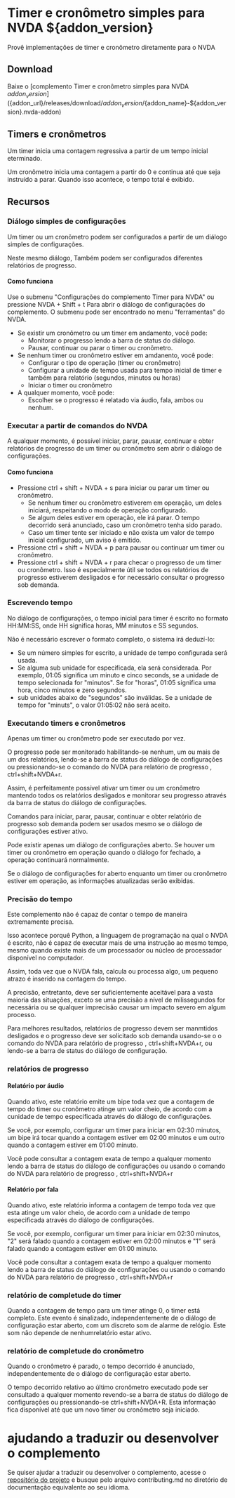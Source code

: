 # Timer e cronômetro simples para NVDA ${addon_version}

Provê implementações de timer e cronômetro diretamente para o NVDA

## Download

Baixe o [complemento Timer e cronômetro simples para NVDA ${addon_version}](${addon_url}/releases/download/${addon_version}/${addon_name}-${addon_version}.nvda-addon)

## Timers e cronômetros

Um timer inicia uma contagem regressiva a partir de um tempo inicial eterminado.

Um cronômetro inicia uma contagem a partir do 0 e continua até que seja instruído a parar. Quando isso acontece, o tempo total é exibido.

## Recursos

### Diálogo simples de configurações

Um timer ou um cronômetro podem ser configurados a partir de um diálogo simples de configurações.

Neste mesmo diálogo, Também podem ser configurados diferentes relatórios de progresso.

#### Como funciona

Use o submenu  "Configurações do complemento Timer para NVDA" ou pressione  NVDA + Shift + t Para abrir o diálogo de configurações do complemento.
O submenu pode ser encontrado no menu "ferramentas" do NVDA.

* Se existir um cronômetro ou um timer em andamento, você pode:
    * Monitorar o progresso lendo a barra de status do diálogo.
    * Pausar, continuar ou parar o timer ou cronômetro.
* Se nenhum timer ou cronômetro estiver em amdanento, você pode:
    * Configurar o tipo de operação (timer ou cronômetro)
    * Configurar a unidade de tempo usada para tempo inicial de timer e também para relatório (segundos, minutos ou horas)
    * Iniciar o timer ou cronômetro
* A qualquer momento, você pode:
    * Escolher se o progresso é relatado via áudio, fala, ambos ou nenhum.

### Executar a partir de comandos do NVDA

A qualquer momento, é possível iniciar, parar, pausar, continuar e obter relatórios de progresso     de um timer ou cronômetro sem abrir o diálogo de configurações.

#### Como funciona

* Pressione ctrl + shift + NVDA + s para iniciar ou parar um timer ou cronômetro.
    * Se nenhum timer ou cronômetro estiverem em operação, um deles iniciará, respeitando o modo de operação configurado.
    * Se algum deles estiver em operação, ele irá parar. O tempo decorrido será anunciado, caso um cronômetro tenha sido parado.
    * Caso um timer tente ser iniciado e não exista um valor de tempo inicial configurado, um aviso é emitido.
* Pressione ctrl + shift + NVDA + p para pausar ou continuar um timer ou cronômetro.
* Pressione ctrl + shift + NVDA + r para checar o progresso de um timer ou cronômetro. Isso é especialmente útil se todos os relatórios de progresso estiverem desligados e for necessário consultar o progresso sob demanda.

### Escrevendo tempo

No diálogo de configurações, o tempo inicial para timer é escrito no formato HH:MM:SS, onde HH significa horas, MM minutos e SS segundos.

Não é necessário escrever o formato completo, o sistema irá deduzí-lo:

* Se um número simples for escrito, a unidade de tempo configurada será usada.
* Se alguma sub unidade for especificada, ela será considerada. Por exemplo, 01:05 significa um minuto  e cinco seconds, se a unidade de tempo selecionada for "minutos".
Se for "horas", 01:05 significa uma hora, cinco minutos e zero segundos.
* sub unidades abaixo de "segundos" são inválidas. Se a unidade de tempo for "minuts", o valor 01:05:02 não será aceito.

### Executando timers e cronômetros

Apenas um timer ou cronômetro pode ser executado por vez.

O progresso pode ser monitorado habilitando-se nenhum, um ou mais de um dos relatórios, lendo-se a barra de status do diálogo de configurações ou pressionando-se o comando do NVDA para relatório de progresso , ctrl+shift+NVDA+r.

Assim, é perfeitamente possível ativar um timer ou um cronômetro mantendo todos os relatórios desligados e monitorar seu progresso através da barra de status do diálogo de configurações.

Comandos para iniciar, parar, pausar, continuar e obter relatório de progresso sob demanda podem ser usados mesmo se o diálogo de configurações estiver ativo.

Pode existir apenas um diálogo de configurações aberto. Se houver um timer ou cronômetro em operação quando o diálogo for fechado, a operação continuará normalmente.

Se o diálogo de configurações for aberto enquanto um timer ou cronômetro estiver em operação, as informações atualizadas serão exibidas.

### Precisão do tempo

Este complemento não é capaz de contar o tempo de maneira extremamente precisa.

Isso acontece porquê Python, a linguagem de programação na qual o NVDA é escrito, não é capaz de executar mais de uma instrução ao mesmo tempo, mesmo quando existe mais de um processador ou núcleo de processador disponível no computador.

Assim, toda vez que o NVDA fala, calcula ou processa algo, um pequeno atrazo é inserido na contagem do tempo.

A precisão, entretanto, deve ser suficientemente aceitável para a vasta maioria das situações, exceto se uma precisão a nível de milissegundos for necessária ou se qualquer imprecisão causar um impacto severo em algum processo.

Para melhores resultados, relatórios de progresso devem ser manmtidos desligados e o progresso deve ser solicitado sob demanda usando-se o o comando do NVDA para relatório de progresso , ctrl+shift+NVDA+r, ou lendo-se a barra de status do diálogo de configuração.

### relatórios de progresso

#### Relatório por áudio

Quando ativo, este relatório emite um bipe toda vez que a contagem de tempo do timer ou cronômetro atinge um valor cheio, de acordo com a cunidade de tempo especificada através do diálogo de configurações. 

Se você, por exemplo, configurar um timer para iniciar em 02:30 minutos, um bipe irá tocar quando a contagem estiver em 02:00 minutos e um outro quando a contagem estiver em 01:00 minuto.

Você pode consultar a contagem exata de tempo a qualquer momento lendo a barra de status do diálogo de configurações ou usando o comando do NVDA para relatório de progresso , ctrl+shift+NVDA+r

#### Relatório por fala

Quando ativo, este relatório  informa a contagem de tempo toda vez que esta atinge um valor cheio, de acordo com a unidade de tempo especificada através do diálogo de configurações. 

Se você, por exemplo, configurar um timer para iniciar em 02:30 minutos, "2" será falado quando a contagem estiver em 02:00 minutos e "1" será falado quando a contagem estiver em 01:00 minuto.

Você pode consultar a contagem exata de tempo a qualquer momento lendo a barra de status do diálogo de configurações ou usando o comando do NVDA para relatório de progresso , ctrl+shift+NVDA+r

### relatório de completude do timer

Quando a contagem de tempo para um timer atinge 0, o timer está completo. Este evento é sinalizado, independentemente de o diálogo de configuração estar aberto, com um discreto som de alarme de relógio. Este som não depende de nenhumrelatório estar ativo.

### relatório de completude do cronômetro

Quando o cronômetro é parado, o tempo decorrido é anunciado, independentemente de o diálogo de configuração estar aberto.

O tempo decorrido relativo ao último cronômetro executado pode ser consultado a qualquer momento revendo-se a barra de status do diálogo de configurações ou pressionando-se ctrl+shift+NVDA+R. Esta informação fica disponível até que um novo timer ou cronômetro seja iniciado.

# ajudando a traduzir ou desenvolver o complemento

Se quiser ajudar a traduzir ou desenvolver o complemento, acesse o [repositório do projeto](${addon_url}) e busque pelo arquivo contributing.md no diretório de documentação equivalente ao seu idioma.

